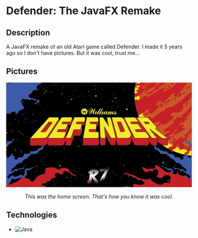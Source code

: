 # Defender: The JavaFX Remake

## Description
A JavaFX remake of an old Atari game called Defender. I made it 5 years ago so I don't have pictures. But it was cool, trust me...

## Pictures
![image](TitleScreen.jpg)  
<figcaption align = "center"><i>This was the home screen. That's how you know it was cool.</i></figcaption>

## Technologies
- ![Java](https://img.shields.io/badge/java-%23ED8B00.svg?style=for-the-badge&logo=openjdk&logoColor=white)
